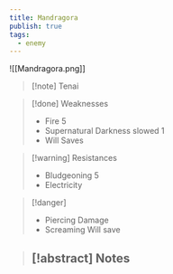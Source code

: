 ```yaml
---
title: Mandragora
publish: true
tags:
  - enemy
---
```

![[Mandragora.png]]
> [!note] Tenai
> <span style="font-family: 'Lucida Handwriting'; font-optical-sizing: auto; font-style: normal; word-break: break-word;"><span/>

> [!done] Weaknesses
> - Fire 5
> - Supernatural Darkness slowed 1
> - Will Saves

> [!warning] Resistances
> - Bludgeoning 5
> - Electricity

> [!danger]
> - Piercing Damage
> - Screaming Will save

> [!abstract] Notes
> - 